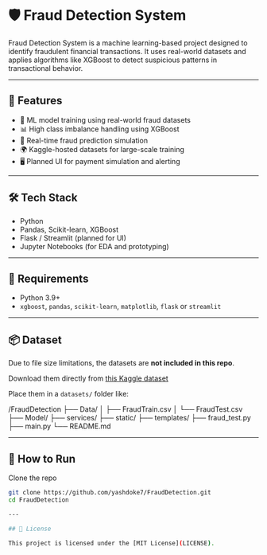 # 🛡️ Fraud Detection System

Fraud Detection System is a machine learning-based project designed to identify fraudulent financial transactions. It uses real-world datasets and applies algorithms like XGBoost to detect suspicious patterns in transactional behavior.

---

## 🚀 Features

- 🧠 ML model training using real-world fraud datasets
- 📊 High class imbalance handling using XGBoost
- 🧪 Real-time fraud prediction simulation
- 🌍 Kaggle-hosted datasets for large-scale training
- 🖥️ Planned UI for payment simulation and alerting

---

## 🛠️ Tech Stack

- Python
- Pandas, Scikit-learn, XGBoost
- Flask / Streamlit (planned for UI)
- Jupyter Notebooks (for EDA and prototyping)

---

## 🧾 Requirements

- Python 3.9+
- `xgboost`, `pandas`, `scikit-learn`, `matplotlib`, `flask` or `streamlit`

---

## 📦 Dataset

Due to file size limitations, the datasets are **not included in this repo**.

Download them directly from [this Kaggle dataset](https://www.kaggle.com/datasets/kartik2112/fraud-detection)

Place them in a `datasets/` folder like:

/FraudDetection
├── Data/
│ ├── FraudTrain.csv
│ └── FraudTest.csv
├── Model/
├── services/
├── static/
├── templates/
├── fraud_test.py
├── main.py
└── README.md


---

## 🏁 How to Run

Clone the repo  
   ```bash
   git clone https://github.com/yashdoke7/FraudDetection.git
   cd FraudDetection

---

## 📄 License

This project is licensed under the [MIT License](LICENSE).
